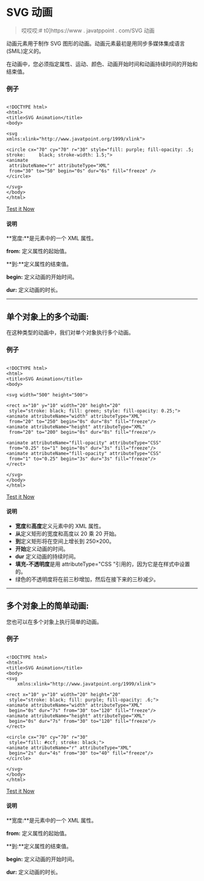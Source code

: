 # SVG 动画

> 哎哎哎:# t0]https://www . javatppoint . com/SVG 动画

动画元素用于制作 SVG 图形的动画。动画元素最初是用同步多媒体集成语言(SMIL)定义的。

在动画中，您必须指定属性、运动、颜色、动画开始时间和动画持续时间的开始和结束值。

### 例子

```

<!DOCTYPE html>
<html>
<title>SVG Animation</title>
<body>

<svg 
xmlns:xlink="http://www.javatpoint.org/1999/xlink">

<circle cx="70" cy="70" r="30" style="fill: purple; fill-opacity: .5; stroke:     black; stroke-width: 1.5;">
<animate
 attributeName="r" attributeType="XML" 
 from="30" to="50" begin="0s" dur="6s" fill="freeze" />
</circle>

</svg>
</body>
</html>

```

[Test it Now](https://www.javatpoint.com/oprweb/test.jsp?filename=svganimation1)

#### 说明

**宽度:**是元素中的一个 XML 属性。

**from:** 定义属性的起始值。

**到:**定义属性的结束值。

**begin:** 定义动画的开始时间。

**dur:** 定义动画的时长。

* * *

## 单个对象上的多个动画:

在这种类型的动画中，我们对单个对象执行多个动画。

### 例子

```

<!DOCTYPE html>
<html>
<title>SVG Animation</title>
<body>

<svg width="500" height="500">

<rect x="10" y="10" width="20" height="20"
 style="stroke: black; fill: green; style: fill-opacity: 0.25;">
<animate attributeName="width" attributeType="XML"
 from="20" to="250" begin="0s" dur="8s" fill="freeze"/>
<animate attributeName="height" attributeType="XML"
 from="20" to="200" begin="0s" dur="8s" fill="freeze"/>

<animate attributeName="fill-opacity" attributeType="CSS"
 from="0.25" to="1" begin="0s" dur="3s" fill="freeze"/>
<animate attributeName="fill-opacity" attributeType="CSS"
 from="1" to="0.25" begin="3s" dur="3s" fill="freeze"/>
</rect>

</svg>
</body>
</html>

```

[Test it Now](https://www.javatpoint.com/oprweb/test.jsp?filename=svganimation2)

#### 说明

*   **宽度**和**高度**定义元素中的 XML 属性。
*   **从**定义矩形的宽度和高度以 20 乘 20 开始。
*   **到**定义矩形将在空间上增长到 250×200。
*   **开始**定义动画的时间。
*   **dur** 定义动画的持续时间。
*   **填充-不透明度**是用 attributeType="CSS "引用的，因为它是在样式中设置的。
*   绿色的不透明度将在前三秒增加，然后在接下来的三秒减少。

* * *

## 多个对象上的简单动画:

您也可以在多个对象上执行简单的动画。

### 例子

```

<!DOCTYPE html>
<html>
<title>SVG Animation</title>
<body>
<svg 
    xmlns:xlink="http://www.javatpoint.org/1999/xlink">

<rect x="10" y="10" width="20" height="20"
 style="stroke: black; fill: purple; fill-opacity: .6;">
<animate attributeName="width" attributeType="XML"
 begin="0s" dur="7s" from="30" to="120" fill="freeze"/>
<animate attributeName="height" attributeType="XML"
 begin="0s" dur="7s" from="30" to="120" fill="freeze"/>
</rect>

<circle cx="70" cy="70" r="30"
 style="fill: #ccf; stroke: black;">
<animate attributeName="r" attributeType="XML"
 begin="2s" dur="4s" from="30" to="40" fill="freeze"/>
</circle>

</svg>
</body>
</html>

```

[Test it Now](https://www.javatpoint.com/oprweb/test.jsp?filename=svganimation3)

#### 说明

**宽度:**是元素中的一个 XML 属性。

**from:** 定义属性的起始值。

**到:**定义属性的结束值。

**begin:** 定义动画的开始时间。

**dur:** 定义动画的时长。